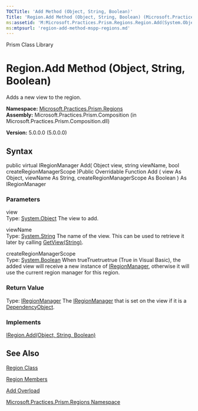 ```yaml
---
TOCTitle: 'Add Method (Object, String, Boolean)'
Title: 'Region.Add Method (Object, String, Boolean) (Microsoft.Practices.Prism.Regions)'
ms:assetid: 'M:Microsoft.Practices.Prism.Regions.Region.Add(System.Object,System.String,System.Boolean)'
ms:mtpsurl: 'region-add-method-mspp-regions.md'
---
```


Prism Class Library

Region.Add Method (Object, String, Boolean)
===============================================

Adds a new view to the region.

**Namespace:** [Microsoft.Practices.Prism.Regions](https://msdn.microsoft.com/library/microsoft.practices.prism.regions)
**Assembly:** Microsoft.Practices.Prism.Composition (in Microsoft.Practices.Prism.Composition.dll)

**Version:** 5.0.0.0 (5.0.0.0)

## Syntax


public virtual IRegionManager Add( Object view, string viewName, bool createRegionManagerScope )Public Overridable Function Add ( view As Object, viewName As String, createRegionManagerScope As Boolean ) As IRegionManager

### Parameters

view  
Type: [System.Object](http://msdn.microsoft.com/en-us/library/e5kfa45b)
The view to add.

viewName  
Type: [System.String](http://msdn.microsoft.com/en-us/library/s1wwdcbf)
The name of the view. This can be used to retrieve it later by calling [GetView(String)](https://msdn.microsoft.com/library/microsoft.practices.prism.regions.iregion.getview(system.string)).

createRegionManagerScope  
Type: [System.Boolean](http://msdn.microsoft.com/en-us/library/a28wyd50)
When trueTruetruetrue (True in Visual Basic), the added view will receive a new instance of [IRegionManager](https://msdn.microsoft.com/library/microsoft.practices.prism.regions.iregionmanager), otherwise it will use the current region manager for this region.

### Return Value

Type: [IRegionManager](https://msdn.microsoft.com/library/microsoft.practices.prism.regions.iregionmanager)
The [IRegionManager](https://msdn.microsoft.com/library/microsoft.practices.prism.regions.iregionmanager) that is set on the view if it is a [DependencyObject](http://msdn.microsoft.com/en-us/library/ms589309).
### Implements

[IRegion.Add(Object, String, Boolean)](https://msdn.microsoft.com/library/microsoft.practices.prism.regions.iregion.add(system.object%2csystem.string%2csystem.boolean))

See Also
--------


[Region Class](https://msdn.microsoft.com/library/microsoft.practices.prism.regions.region)

[Region Members](https://msdn.microsoft.com/allmembers.t:microsoft.practices.prism.regions.region)

[Add Overload](https://msdn.microsoft.com/overload:microsoft.practices.prism.regions.region.add)

[Microsoft.Practices.Prism.Regions Namespace](https://msdn.microsoft.com/library/microsoft.practices.prism.regions)
